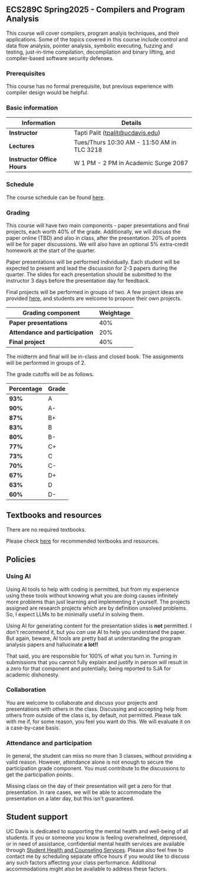 ## ECS289C Spring2025 - Compilers and Program Analysis 

This course will cover compilers, program analyis techniques, and their applications. Some of the topics covered in this course include control and data flow analysis, 
pointer analysis, symbolic executing, fuzzing and testing, just-in-time compilation, decompilation and binary lifting, and compiler-based software security defenses.

### Prerequisites

This course has no formal prerequisite, but previous experience with compiler design would be helpful.

### Basic information

| **Information**          | **Details**                                                                 |
|----------------------|---------------------------------------------------------------------------------|
| **Instructor**      | Tapti Palit (tpalit@ucdavis.edu)                                                 |
| **Lectures**        | Tues/Thurs 10:30 AM - 11:50 AM in TLC 3218              |
| **Instructor Office Hours**    | W 1 PM - 2 PM in Academic Surge 2087                   |

### Schedule

The course schedule can be found [here](Schedule.md). 

### Grading

This course will have two main components - paper presentations and final projects, each worth 40% of the grade. 
Additionally, we will discuss the paper online (TBD) and also in class, after the presentation. 20% of points will be for paper discussions.
We will also have an optional 5% extra-credit homework at the start of the quarter.

Paper presentations will be
performed individually. Each student will be expected to present and lead the discussion for 2-3 papers during the quarter.
The slides for each presentation should be submitted to the instructor 3 days before the presentation day for feedback. 

Final projects will be performed in groups of two. A few project ideas are provided [here](https://canvas.ucdavis.edu/courses/972363/pages/project-ideas), and students 
are welcome to propose their own projects.


| **Grading component**          | **Weightage**                                                                 |
|----------------------|---------------------------------------------------------------------------------|
| **Paper presentations**  | 40%              |
| **Attendance and participation** | 20% |
| **Final project**        | 40%              |


The midterm and final will be in-class and closed book. The assignments will be performed in groups of 2.

The grade cutoffs will be as follows.  

| **Percentage**          | **Grade**                                                                 |
|----------------------|---------------------------------------------------------------------------------|
| **93%**      | A                     |
| **90%**      | A-                     |
| **87%**      | B+                     |
| **83%**      | B                     |
| **80%**      | B-                     |
| **77%**      | C+                     |
| **73%**      | C                     |
| **70%**      | C-                    |
| **67%**      | D+                    |
| **63%**      | D                     |
| **60%**      | D-                    |

## Textbooks and resources

There are no required textbooks. 

Please check [here](Resources.md) for recommended textbooks and resources.

## Policies

### Using AI
Using AI tools to help with coding is permitted, but from my experience using these tools without knowing what you are doing causes infinitely more problems than just learning and implementing it yourself. The projects assigned are research projects which are by 
definition unsolved problems. So, I expect LLMs to be minimally useful in solving them. 

Using AI for generating content for the presentation slides is **not** permitted. I don't recommend it, but you _can_ use AI to help you understand the paper. But again, beware, AI tools are pretty bad at understanding the program analysis papers and hallucinate **a lot!!** 

That said, you are responsible for 100% of what you turn in. Turning in submissions that you cannot fully explain and justify in person will result in a zero for that component and potentially, being reported to SJA for academic dishonesty. 

### Collaboration

You are welcome to collaborate and discuss your projects and presentations with others in the class. Discussing and accepting help from others from outside of the class is, by default, not permitted. Please talk with me if, for some reason, you feel you want do this. We will evaluate it on a case-by-case basis.

### Attendance and participation

In general, the student can miss no more than 3 classes, without providing a valid reason. However, attendance alone is not enough to secure the participation grade component. You must contribute to the discussions to get the participation points.

Missing class on the day of their presentation will get a zero for that presentation. In rare cases, we will be able to accommodate the presentation on a later day, but this isn't guaranteed.

## Student support

UC Davis is dedicated to supporting the mental health and well-being of all students. 
If you or someone you know is feeling overwhelmed, depressed, or in need of assistance, confidential mental health services are available through [Student Health and Counseling Services](https://shcs.ucdavis.edu/).
Please also feel free to contact me by scheduling separate office hours if you would like to discuss any such factors affecting your class performance. Additional accommodations might also be available to address these factors.






